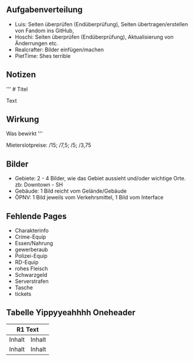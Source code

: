 ## Aufgabenverteilung

* Luis: Seiten überprüfen (Endüberprüfung), Seiten übertragen/erstellen von Fandom ins GitHub,
* Hoschi: Seiten überprüfen (Endüberprüfung), Aktualisierung von Änderrungen etc.
* Realcrafter: Bilder einfügen/machen
* PietTime: Shes terrible
  
## Notizen

''' # Titel

Text
## Wirkung
Was bewirkt '''



Mieterslotpreise: /15; /7,5; /5; /3,75

## Bilder

* Gebiete: 2 - 4 Bilder, wie das Gebiet aussieht und/oder wichtige Orte. zb: Downtown - SH
* Gebäude: 1 Bild reicht vom Gelände/Gebäude
* ÖPNV: 1 Bild jeweils vom Verkehrsmittel, 1 Bild vom Interface

## Fehlende Pages

* Charakterinfo
* Crime-Equip
* Essen/Nahrung
* gewerberaub
* Polizei-Equip
* RD-Equip
* rohes Fleisch
* Schwarzgeld
* Serverstrafen
* Tasche
* tickets

## Tabelle Yippyyeahhhh Oneheader

<table>
  <thead>
    <tr>
      <th colspan=2 align="center">R1 Text</th>
    </tr>
  </thead>
  <tbody>
    <tr>
      <td>Inhalt</td>
      <td>Inhalt</td>
    </tr>
    <tr>
      <td>Inhalt</td>
      <td>Inhalt</td>
    </tr>
  </tbody>
</table>
